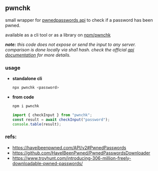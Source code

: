 ## pwnchk

small wrapper for [pwnedpasswords api](https://haveibeenpwned.com/api) to check if a password has been pwned.

available as a cli tool or as a library on [npm/pwnchk](https://www.npmjs.com/package/pwnchk)

_**note:**
this code does not expose or send the input to any server. comparison is done locally via sha1 hash. check the official [api documentation](https://haveibeenpwned.com/API/v2#PwnedPasswords) for more details._

### usage

- **standalone cli**

  ```bash
  npx pwnchk <password>
  ```

- **from code**

  ```bash
  npm i pwnchk
  ```

  ```typescript
  import { checkInput } from "pwnchk";
  const result = await checkInput("password");
  console.table(result);
  ```

### refs:

- https://haveibeenpwned.com/API/v2#PwnedPasswords
- https://github.com/HaveIBeenPwned/PwnedPasswordsDownloader
- https://www.troyhunt.com/introducing-306-million-freely-downloadable-pwned-passwords/
